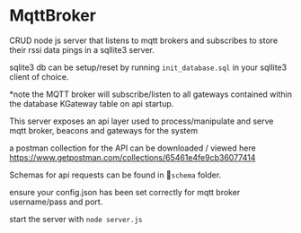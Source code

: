 # MqttBroker

CRUD node js server that listens to mqtt brokers and subscribes to store their rssi data pings in a sqllite3 server.

sqlite3 db can be setup/reset by running  ```init_database.sql``` in your sqllite3 client of choice.

*note the MQTT broker will subscribe/listen to all gateways contained within the database KGateway table on api startup.


This server exposes an api layer used to process/manipulate and serve mqtt broker, beacons and gateways 
for the system

a postman collection for the API can be downloaded / viewed here 
https://www.getpostman.com/collections/65461e4fe9cb36077414

Schemas for api requests can be found in  📁```schema``` folder.

ensure your config.json has been set correctly for mqtt broker username/pass and port.

start the server with ```node server.js```
